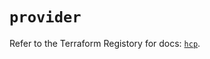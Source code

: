# `provider`

Refer to the Terraform Registory for docs: [`hcp`](https://registry.terraform.io/providers/hashicorp/hcp/0.62.0/docs).

